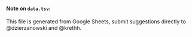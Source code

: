 #### Note on `data.tsv`:

This file is generated from Google Sheets, submit
suggestions directly to @dzierzanowski and @krethh.